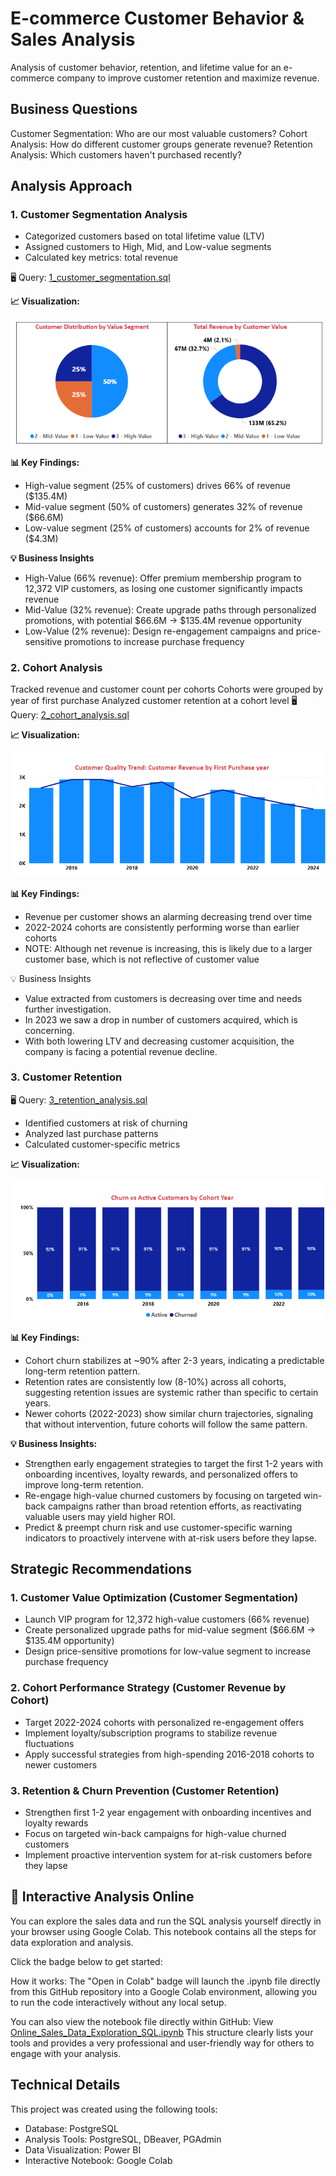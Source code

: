 # E-commerce Customer Behavior & Sales Analysis
Analysis of customer behavior, retention, and lifetime value for an e-commerce company to improve customer retention and maximize revenue.
## Business Questions
Customer Segmentation: Who are our most valuable customers?
Cohort Analysis: How do different customer groups generate revenue?
Retention Analysis: Which customers haven't purchased recently?
## Analysis Approach
### 1. Customer Segmentation Analysis
- Categorized customers based on total lifetime value (LTV)
- Assigned customers to High, Mid, and Low-value segments
- Calculated key metrics: total revenue

🖥️ Query: [1_customer_segmentation.sql](sql_queries/1_customer_segmentation.sql)

**📈 Visualization:**

![my_chart](images/Customer_Segmentation.png)


**📊 Key Findings:**

* High-value segment (25% of customers) drives 66% of revenue ($135.4M)
* Mid-value segment (50% of customers) generates 32% of revenue ($66.6M)
* Low-value segment (25% of customers) accounts for 2% of revenue ($4.3M)

**💡 Business Insights**

* High-Value (66% revenue): Offer premium membership program to 12,372 VIP customers, as losing one customer significantly impacts revenue
* Mid-Value (32% revenue): Create upgrade paths through personalized promotions, with potential $66.6M → $135.4M revenue opportunity
* Low-Value (2% revenue): Design re-engagement campaigns and price-sensitive promotions to increase purchase frequency

### 2. Cohort Analysis

Tracked revenue and customer count per cohorts
Cohorts were grouped by year of first purchase
Analyzed customer retention at a cohort level
🖥️ Query: [2_cohort_analysis.sql](sql_queries/2_cohort_analysis.sql)

**📈 Visualization:**

![my_chart](/images/Cohort_Analysis.png)

**📊 Key Findings:**

* Revenue per customer shows an alarming decreasing trend over time
* 2022-2024 cohorts are consistently performing worse than earlier cohorts
* NOTE: Although net revenue is increasing, this is likely due to a larger customer base, which is not reflective of customer value

💡 Business Insights

* Value extracted from customers is decreasing over time and needs further investigation.
* In 2023 we saw a drop in number of customers acquired, which is concerning.
* With both lowering LTV and decreasing customer acquisition, the company is facing a potential revenue decline.

### 3. Customer Retention
🖥️ Query: [3_retention_analysis.sql](sql_queries/3_retention_analysis.sql)

* Identified customers at risk of churning
* Analyzed last purchase patterns
* Calculated customer-specific metrics

**📈 Visualization:**

![my_chart](/images/Customer_Retention.png)

**📊 Key Findings:**

* Cohort churn stabilizes at ~90% after 2-3 years, indicating a predictable long-term retention pattern.
* Retention rates are consistently low (8-10%) across all cohorts, suggesting retention issues are systemic rather than specific to certain years.
* Newer cohorts (2022-2023) show similar churn trajectories, signaling that without intervention, future cohorts will follow the same pattern.

**💡 Business Insights:**

* Strengthen early engagement strategies to target the first 1-2 years with onboarding incentives, loyalty rewards, and personalized offers to improve long-term retention.
* Re-engage high-value churned customers by focusing on targeted win-back campaigns rather than broad retention efforts, as reactivating valuable users may yield higher ROI.
* Predict & preempt churn risk and use customer-specific warning indicators to proactively intervene with at-risk users before they lapse.

## Strategic Recommendations
### 1. Customer Value Optimization (Customer Segmentation)

* Launch VIP program for 12,372 high-value customers (66% revenue)
* Create personalized upgrade paths for mid-value segment ($66.6M → $135.4M opportunity)
* Design price-sensitive promotions for low-value segment to increase purchase frequency

### 2. Cohort Performance Strategy (Customer Revenue by Cohort)

* Target 2022-2024 cohorts with personalized re-engagement offers
* Implement loyalty/subscription programs to stabilize revenue fluctuations
* Apply successful strategies from high-spending 2016-2018 cohorts to newer customers
### 3. Retention & Churn Prevention (Customer Retention)

* Strengthen first 1-2 year engagement with onboarding incentives and loyalty rewards
* Focus on targeted win-back campaigns for high-value churned customers
* Implement proactive intervention system for at-risk customers before they lapse

## 🚀 Interactive Analysis Online
You can explore the sales data and run the SQL analysis yourself directly in your browser using Google Colab. This notebook contains all the steps for data exploration and analysis.

Click the badge below to get started:

How it works:
The "Open in Colab" badge will launch the .ipynb file directly from this GitHub repository into a Google Colab environment, allowing you to run the code interactively without any local setup.

You can also view the notebook file directly within GitHub: View [Online_Sales_Data_Exploration_SQL.ipynb](Sales_Data_Exploration_SQL.ipynb)
This structure clearly lists your tools and provides a very professional and user-friendly way for others to engage with your analysis.

## Technical Details
This project was created using the following tools:

* Database: PostgreSQL
* Analysis Tools: PostgreSQL, DBeaver, PGAdmin
* Data Visualization: Power BI
* Interactive Notebook: Google Colab

